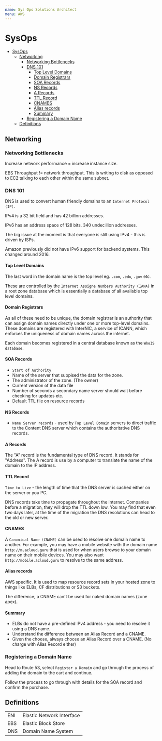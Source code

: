 ```yaml
---
name: Sys Ops Solutions Architect
menu: AWS 
---
```

# SysOps

<!-- TOC -->

- [SysOps](#sysops)
    - [Networking](#networking)
        - [Networking Bottlenecks](#networking-bottlenecks)
        - [DNS 101](#dns-101)
            - [Top Level Domains](#top-level-domains)
            - [Domain Registrars](#domain-registrars)
            - [SOA Records](#soa-records)
            - [NS Records](#ns-records)
            - [A Records](#a-records)
            - [TTL Record](#ttl-record)
            - [CNAMES](#cnames)
            - [Alias records](#alias-records)
            - [Summary](#summary)
        - [Registering a Domain Name](#registering-a-domain-name)
    - [Definitions](#definitions)

<!-- /TOC -->

## Networking

### Networking Bottlenecks

Increase network performance = increase instance size.

EBS Throughput != network throughput. This is writing to disk as opposed to EC2 talking to each other within the same subnet.

### DNS 101

DNS is used to convert human friendly domains to an `Internet Protocol (IP)`.

IPv4 is a 32 bit field and has 42 billion addresses.

IPv6 has an address space of 128 bits. 340 undecillion addresses.

The big issue at the moment is that everyone is still using IPv4 - this is driven by ISPs.

Amazon previously did not have IPv6 support for backend systems. This changed around 2016.

#### Top Level Domains

The last word in the domain name is the top level eg. `.com`, `.edu`, `.gov` etc.

These are controlled by the `Internet Assigne Numbers Authority (IANA)` in a root zone database which is essentially a database of all available top level domains.

#### Domain Registrars

As all of these need to be unique, the domain registrar is an authority that can assign domain names directly under one or more top-level domains. These domains are registered with InterNIC, a service of ICANN, which enforces the uniqueness of domain names across the internet.

Each domain becomes registered in a central database known as the `WhoIS database`.

#### SOA Records

*   `Start of Authority`
*   Name of the server that suppised the data for the zone.
*   The administrator of the zone. (The owner)
*   Current version of the data file
*   Number of seconds a secondary name server should wait before checking for updates etc.
*   Default TTL file on resource records

#### NS Records

*   `Name Server records` - used by `Top Level Domain` servers to direct traffic to the Content DNS server which contains the authoritative DNS records.

#### A Records

The "A" record is the fundamental type of DNS record. It stands for "Address". The A record is use by a computer to translate the name of the domain to the IP address.

#### TTL Record

`Time to Live` - the length of time that the DNS server is cached either on the server or you PC.

DNS records take time to propagate throughout the internet. Companies before a migration, they will drop the TTL down low. You may find that even two days later, at the time of the migration the DNS resolutions can head to the old or new server.

#### CNAMES

A `Canonical Name (CNAME)` can be used to resolve one domain name to another. For example, you may have a mobile website with the domain name `http://m.acloud.guru` that is used for when users browse to your domain name on their mobile devices. You may also want `http://mobile.acloud.guru` to resolve to the same address.

#### Alias records

AWS specific. It is used to map resource record sets in your hosted zone to things like ELBs, CF distributions or S3 buckets.

The difference, a CNAME can't be used for naked domain names (zone apex).

#### Summary

*   ELBs do not have a pre-defined IPv4 address - you need to resolve it using a DNS name.
*   Understand the difference between an Alias Record and a CNAME.
*   Given the choose, always choose an Alias Record over a CNAME. (No charge with Alias Record either)

### Registering a Domain Name

Head to Route 53, select `Register a Domain` and go through the process of adding the domain to the cart and continue.

Follow the process to go through with details for the SOA record and confirm the purchase.

## Definitions

|     |                           |
| --- | ------------------------- |
| ENI | Elastic Network Interface |
| EBS | Elastic Block Store       |
| DNS | Domain Name System        |
